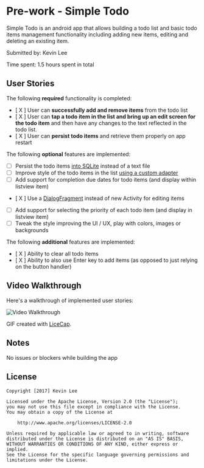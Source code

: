 # Pre-work - Simple Todo

Simple Todo is an android app that allows building a todo list and basic todo items management functionality including adding new items, editing and deleting an existing item.

Submitted by: Kevin Lee

Time spent: 1.5 hours spent in total

## User Stories

The following **required** functionality is completed:

* [ X ] User can **successfully add and remove items** from the todo list
* [ X ] User can **tap a todo item in the list and bring up an edit screen for the todo item** and then have any changes to the text reflected in the todo list.
* [ X ] User can **persist todo items** and retrieve them properly on app restart

The following **optional** features are implemented:

* [ ] Persist the todo items [into SQLite](http://guides.codepath.com/android/Persisting-Data-to-the-Device#sqlite) instead of a text file
* [ ] Improve style of the todo items in the list [using a custom adapter](http://guides.codepath.com/android/Using-an-ArrayAdapter-with-ListView)
* [ ] Add support for completion due dates for todo items (and display within listview item)
* [ X ] Use a [DialogFragment](http://guides.codepath.com/android/Using-DialogFragment) instead of new Activity for editing items
* [ ] Add support for selecting the priority of each todo item (and display in listview item)
* [ ] Tweak the style improving the UI / UX, play with colors, images or backgrounds

The following **additional** features are implemented:

* [ X ] Ability to clear all todo items
* [ X ] Ability to also use Enter key to add items (as opposed to just relying on the button handler)

## Video Walkthrough

Here's a walkthrough of implemented user stories:

<img src='http://i.imgur.com/link/to/your/gif/file.gif' title='Video Walkthrough' width='' alt='Video Walkthrough' />

GIF created with [LiceCap](http://www.cockos.com/licecap/).

## Notes

No issues or blockers while building the app

## License

    Copyright [2017] Kevin Lee

    Licensed under the Apache License, Version 2.0 (the "License");
    you may not use this file except in compliance with the License.
    You may obtain a copy of the License at

        http://www.apache.org/licenses/LICENSE-2.0

    Unless required by applicable law or agreed to in writing, software
    distributed under the License is distributed on an "AS IS" BASIS,
    WITHOUT WARRANTIES OR CONDITIONS OF ANY KIND, either express or implied.
    See the License for the specific language governing permissions and
    limitations under the License.
